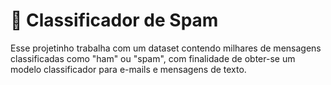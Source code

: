 # 📧 Classificador de Spam
Esse projetinho trabalha com um dataset contendo milhares de mensagens classificadas como "ham" ou "spam", com finalidade de obter-se um modelo classificador para e-mails e mensagens de texto.
